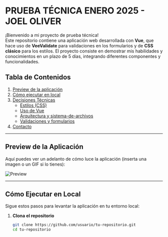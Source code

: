 # PRUEBA TÉCNICA ENERO 2025 - JOEL OLIVER

¡Bienvenido a mi proyecto de prueba técnica!  
Este repositorio contiene una aplicación web desarrollada con **Vue**, que hace uso de **VeeValidate** para validaciones en los formularios y de **CSS clásico** para los estilos. El proyecto consiste en demostrar mis habilidades y conocimientos en un plazo de 5 días, integrando diferentes componentes y funcionalidades.

## Tabla de Contenidos

1. [Preview de la aplicación](#preview-de-la-aplicación)
2. [Cómo ejecutar en local](#cómo-ejecutar-en-local)
3. [Decisiones Técnicas](#decisiones-técnicas)
   - [Estilos (CSS)](#estilos-css)
   - [Uso de Vue](#uso-de-vue)
   - [Arquitectura y sistema-de-archivos](#arquitectura-y-sistema-de-archivos)
   - [Validaciones y formularios](#validaciones-y-formularios)
4. [Contacto](#contacto)

---

## Preview de la Aplicación

Aquí puedes ver un adelanto de cómo luce la aplicación (inserta una imagen o un GIF si lo tienes):

![Preview](ruta/imagen-preview.png)

---

## Cómo Ejecutar en Local

Sigue estos pasos para levantar la aplicación en tu entorno local:

1. **Clona el repositorio**
   ```bash
   git clone https://github.com/usuario/tu-repositorio.git
   cd tu-repositorio
   ```
